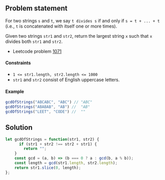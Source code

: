 ## Problem statement

For two strings `s` and `t`, we say `t divides s` if and only if `s = t + ... + t` (i.e., `t` is concatenated with itself one or more times).

Given two strings `str1` and `str2`, return the largest string `x` such that `x` divides both `str1` and `str2`.

- Leetcode problem [1071](https://leetcode.com/problems/greatest-common-divisor-of-strings/?envType=study-plan-v2&envId=leetcode-75)

#### Constraints

- `1 <= str1.length, str2.length <= 1000`
- `str1` and `str2` consist of English uppercase letters.

#### Example

```js
gcdOfStrings("ABCABC", "ABC") // "ABC"
gcdOfStrings("ABABAB", "AB") //  "AB"
gcdOfStrings("LEET", "CODE") //  ""
```

## Solution

```js
let gcdOfStrings = function(str1, str2) {
      if (str1 + str2 !== str2 + str1) {
        return "";
    }
    const gcd = (a, b) => (b === 0 ? a : gcd(b, a % b));
    const length = gcd(str1.length, str2.length);
    return str1.slice(0, length);
};
```
